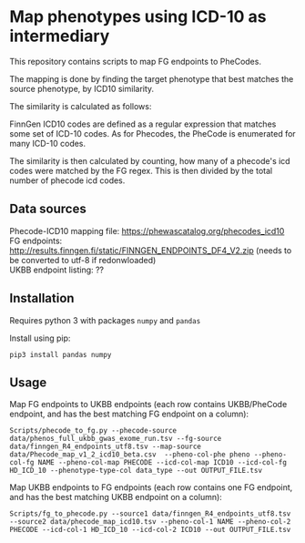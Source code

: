 # Map phenotypes using ICD-10 as intermediary

This repository contains scripts to map FG endpoints to PheCodes.

The mapping is done by finding the target phenotype that best matches the source phenotype, by ICD10 similarity.

The similarity is calculated as follows:

FinnGen ICD10 codes are defined as a regular expression that matches some set of ICD-10 codes. As for Phecodes, the PheCode is enumerated for many ICD-10 codes.

The similarity is then calculated by counting, how many of a phecode's icd codes were matched by the FG regex. This is then divided by the total number of phecode icd codes.

## Data sources

Phecode-ICD10 mapping file: https://phewascatalog.org/phecodes_icd10  
FG endpoints: http://results.finngen.fi/static/FINNGEN_ENDPOINTS_DF4_V2.zip (needs to be converted to utf-8 if redonwloaded)  
UKBB endpoint listing: ??  

## Installation

Requires python 3 with packages `numpy` and `pandas`

Install using pip:

```
pip3 install pandas numpy
```

## Usage

Map FG endpoints to UKBB endpoints (each row contains UKBB/PheCode endpoint, and has the best matching FG endpoint on a column):
```
Scripts/phecode_to_fg.py --phecode-source data/phenos_full_ukbb_gwas_exome_run.tsv --fg-source data/finngen_R4_endpoints_utf8.tsv --map-source data/Phecode_map_v1_2_icd10_beta.csv  --pheno-col-phe pheno --pheno-col-fg NAME --pheno-col-map PHECODE --icd-col-map ICD10 --icd-col-fg HD_ICD_10 --phenotype-type-col data_type --out OUTPUT_FILE.tsv
```

Map UKBB endpoints to FG endpoints (each row contains one FG endpoint, and has the best matching UKBB endpoint on a column):
```
Scripts/fg_to_phecode.py --source1 data/finngen_R4_endpoints_utf8.tsv --source2 data/phecode_map_icd10.tsv --pheno-col-1 NAME --pheno-col-2 PHECODE --icd-col-1 HD_ICD_10 --icd-col-2 ICD10 --out OUTPUT_FILE.tsv
```
